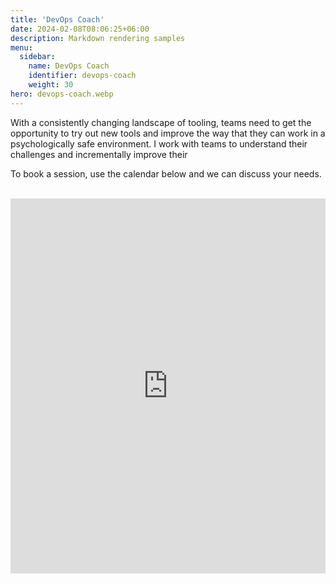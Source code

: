 ```yaml
---
title: 'DevOps Coach'
date: 2024-02-08T08:06:25+06:00
description: Markdown rendering samples
menu:
  sidebar:
    name: DevOps Coach
    identifier: devops-coach
    weight: 30
hero: devops-coach.webp
---
```


With a consistently changing landscape of tooling, teams need to get the opportunity
to try out new tools and improve the way that they can work in a psychologically safe environment.
I work with teams to understand their challenges and incrementally improve their

To book a session, use the calendar below and we can discuss your needs.</br></br>

<!-- Google Calendar Appointment Scheduling begin -->
<iframe src="https://calendar.google.com/calendar/appointments/schedules/AcZssZ1J8HDset3QZQpop6JNstnY_UxDBG7GEHlQXZa7c8mK9OfqXzfeAzV7N_VijWEF-QKzsGwUom-y?gv=true" style="border: 0; background-color: white;" width="100%" height="600" frameborder="0"></iframe>
<!-- end Google Calendar Appointment Scheduling -->
